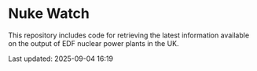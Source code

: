 # Nuke Watch

This repository includes code for retrieving the latest information available on the output of EDF nuclear power plants in the UK.

Last updated: 2025-09-04 16:19
